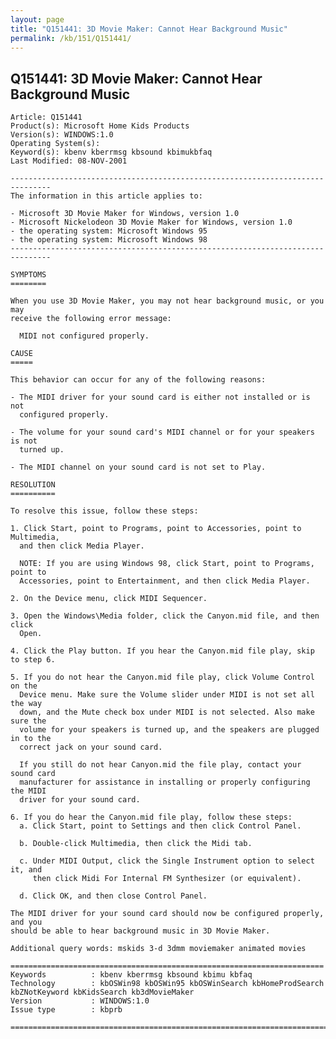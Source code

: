 ```yaml
---
layout: page
title: "Q151441: 3D Movie Maker: Cannot Hear Background Music"
permalink: /kb/151/Q151441/
---
```


## Q151441: 3D Movie Maker: Cannot Hear Background Music

	Article: Q151441
	Product(s): Microsoft Home Kids Products
	Version(s): WINDOWS:1.0
	Operating System(s): 
	Keyword(s): kbenv kberrmsg kbsound kbimukbfaq
	Last Modified: 08-NOV-2001
	
	-------------------------------------------------------------------------------
	The information in this article applies to:
	
	- Microsoft 3D Movie Maker for Windows, version 1.0 
	- Microsoft Nickelodeon 3D Movie Maker for Windows, version 1.0 
	- the operating system: Microsoft Windows 95 
	- the operating system: Microsoft Windows 98 
	-------------------------------------------------------------------------------
	
	SYMPTOMS
	========
	
	When you use 3D Movie Maker, you may not hear background music, or you may
	receive the following error message:
	
	  MIDI not configured properly.
	
	CAUSE
	=====
	
	This behavior can occur for any of the following reasons:
	
	- The MIDI driver for your sound card is either not installed or is not
	  configured properly.
	
	- The volume for your sound card's MIDI channel or for your speakers is not
	  turned up.
	
	- The MIDI channel on your sound card is not set to Play.
	
	RESOLUTION
	==========
	
	To resolve this issue, follow these steps:
	
	1. Click Start, point to Programs, point to Accessories, point to Multimedia,
	  and then click Media Player.
	
	  NOTE: If you are using Windows 98, click Start, point to Programs, point to
	  Accessories, point to Entertainment, and then click Media Player.
	
	2. On the Device menu, click MIDI Sequencer.
	
	3. Open the Windows\Media folder, click the Canyon.mid file, and then click
	  Open.
	
	4. Click the Play button. If you hear the Canyon.mid file play, skip to step 6.
	
	5. If you do not hear the Canyon.mid file play, click Volume Control on the
	  Device menu. Make sure the Volume slider under MIDI is not set all the way
	  down, and the Mute check box under MIDI is not selected. Also make sure the
	  volume for your speakers is turned up, and the speakers are plugged in to the
	  correct jack on your sound card.
	
	  If you still do not hear Canyon.mid the file play, contact your sound card
	  manufacturer for assistance in installing or properly configuring the MIDI
	  driver for your sound card.
	
	6. If you do hear the Canyon.mid file play, follow these steps:
	  a. Click Start, point to Settings and then click Control Panel.
	
	  b. Double-click Multimedia, then click the Midi tab.
	
	  c. Under MIDI Output, click the Single Instrument option to select it, and
	     then click Midi For Internal FM Synthesizer (or equivalent).
	
	  d. Click OK, and then close Control Panel.
	
	The MIDI driver for your sound card should now be configured properly, and you
	should be able to hear background music in 3D Movie Maker.
	
	Additional query words: mskids 3-d 3dmm moviemaker animated movies
	
	======================================================================
	Keywords          : kbenv kberrmsg kbsound kbimu kbfaq
	Technology        : kbOSWin98 kbOSWin95 kbOSWinSearch kbHomeProdSearch kbZNotKeyword kbKidsSearch kb3dMovieMaker
	Version           : WINDOWS:1.0
	Issue type        : kbprb
	
	=============================================================================
	

